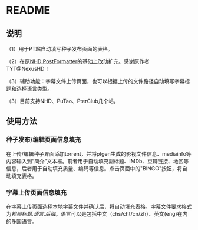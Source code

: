 # README

## 说明

（1）用于PT站自动填写种子发布页面的表格。

（2）在原[NHD PostFormatter](https://update.greasyfork.org/scripts/36224/Post%20Formatter.user.js)的基础上改动扩充。感谢原作者TYT@NexusHD！

（3）辅助功能：字幕文件上传页面，也可以根据上传的文件路径自动填写字幕标题和选择语言类型。

（3）目前支持NHD、PuTao、PterClub几个站。

## 使用方法

### 种子发布/编辑页面信息填充

在上传/编辑种子界面添加torrent，并将ptgen生成的影视文件信息、mediainfo等内容输入到“简介”文本框。前者用于自动填充副标题、IMDb、豆瓣链接、地区等信息，后者用于自动填充质量、编码等信息。点击页面中的"BINGO"按钮，将自动填充表格。

### 字幕上传页面信息填充

在字幕上传页面选择本地字幕文件并确认后，将自动填充表格。字幕文件要求格式为*视频标题.语言.后缀*。语言可以是包括中文（chs/cht/cn/zh）、英文(eng)在内的多国语言。
